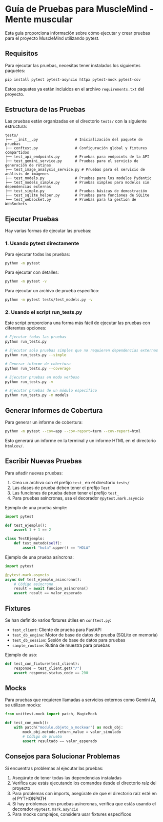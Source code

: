 # Guía de Pruebas para MuscleMind - Mente muscular

Esta guía proporciona información sobre cómo ejecutar y crear pruebas para el proyecto MuscleMind utilizando pytest.

## Requisitos

Para ejecutar las pruebas, necesitas tener instalados los siguientes paquetes:

```bash
pip install pytest pytest-asyncio httpx pytest-mock pytest-cov
```

Estos paquetes ya están incluidos en el archivo `requirements.txt` del proyecto.

## Estructura de las Pruebas

Las pruebas están organizadas en el directorio `tests/` con la siguiente estructura:

```
tests/
├── __init__.py                 # Inicialización del paquete de pruebas
├── conftest.py                 # Configuración global y fixtures compartidos
├── test_api_endpoints.py       # Pruebas para endpoints de la API
├── test_gemini_service.py      # Pruebas para el servicio de generación de rutinas
├── test_image_analysis_service.py # Pruebas para el servicio de análisis de imágenes
├── test_models.py              # Pruebas para los modelos Pydantic
├── test_models_simple.py       # Pruebas simples para modelos sin dependencias externas
├── test_simple.py              # Pruebas básicas de demostración
├── test_sqlite_helper.py       # Pruebas para funciones de SQLite
└── test_websocket.py           # Pruebas para la gestión de WebSockets
```

## Ejecutar Pruebas

Hay varias formas de ejecutar las pruebas:

### 1. Usando pytest directamente

Para ejecutar todas las pruebas:

```bash
python -m pytest
```

Para ejecutar con detalles:

```bash
python -m pytest -v
```

Para ejecutar un archivo de prueba específico:

```bash
python -m pytest tests/test_models.py -v
```

### 2. Usando el script run_tests.py

Este script proporciona una forma más fácil de ejecutar las pruebas con diferentes opciones:

```bash
# Ejecutar todas las pruebas
python run_tests.py

# Ejecutar solo pruebas simples que no requieren dependencias externas
python run_tests.py --simple

# Generar informe de cobertura
python run_tests.py --coverage

# Ejecutar pruebas en modo verboso
python run_tests.py -v

# Ejecutar pruebas de un módulo específico
python run_tests.py -m models
```

## Generar Informes de Cobertura

Para generar un informe de cobertura:

```bash
python -m pytest --cov=app --cov-report=term --cov-report=html
```

Esto generará un informe en la terminal y un informe HTML en el directorio `htmlcov/`.

## Escribir Nuevas Pruebas

Para añadir nuevas pruebas:

1. Crea un archivo con el prefijo `test_` en el directorio `tests/`
2. Las clases de prueba deben tener el prefijo `Test`
3. Las funciones de prueba deben tener el prefijo `test_`
4. Para pruebas asíncronas, usa el decorador `@pytest.mark.asyncio`

Ejemplo de una prueba simple:

```python
import pytest

def test_ejemplo():
    assert 1 + 1 == 2

class TestEjemplo:
    def test_metodo(self):
        assert "hola".upper() == "HOLA"
```

Ejemplo de una prueba asíncrona:

```python
import pytest

@pytest.mark.asyncio
async def test_ejemplo_asincrono():
    # Código asíncrono
    result = await funcion_asincrona()
    assert result == valor_esperado
```

## Fixtures

Se han definido varios fixtures útiles en `conftest.py`:

- `test_client`: Cliente de prueba para FastAPI
- `test_db_engine`: Motor de base de datos de prueba (SQLite en memoria)
- `test_db_session`: Sesión de base de datos para pruebas
- `sample_routine`: Rutina de muestra para pruebas

Ejemplo de uso:

```python
def test_con_fixture(test_client):
    response = test_client.get("/")
    assert response.status_code == 200
```

## Mocks

Para pruebas que requieren llamadas a servicios externos como Gemini AI, se utilizan mocks:

```python
from unittest.mock import patch, MagicMock

def test_con_mock():
    with patch("modulo.objeto_a_mockear") as mock_obj:
        mock_obj.metodo.return_value = valor_simulado
        # Código de prueba
        assert resultado == valor_esperado
```

## Consejos para Solucionar Problemas

Si encuentras problemas al ejecutar las pruebas:

1. Asegúrate de tener todas las dependencias instaladas
2. Verifica que estás ejecutando los comandos desde el directorio raíz del proyecto
3. Para problemas con imports, asegúrate de que el directorio raíz esté en el PYTHONPATH
4. Si hay problemas con pruebas asíncronas, verifica que estás usando el decorador `@pytest.mark.asyncio`
5. Para mocks complejos, considera usar fixtures específicos 